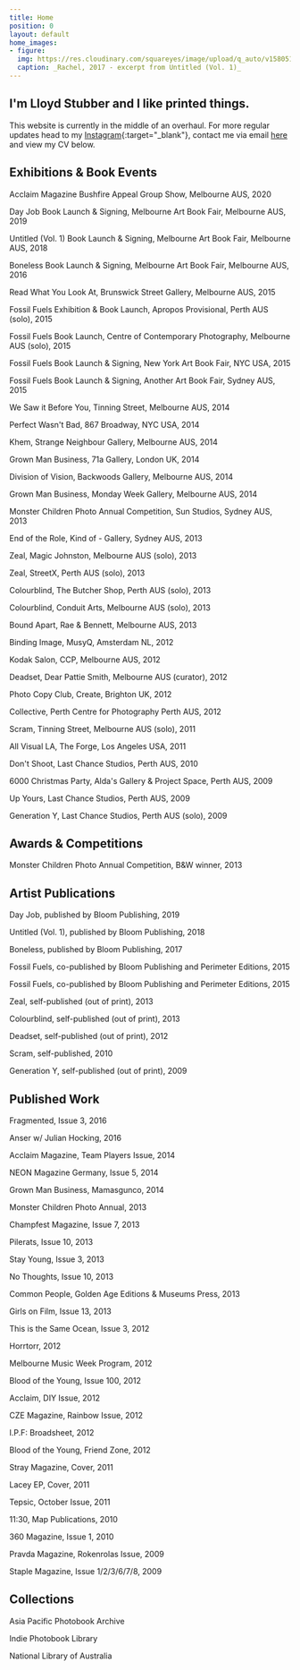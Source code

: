 ```yaml
---
title: Home
position: 0
layout: default
home_images:
- figure: 
  img: https://res.cloudinary.com/squareyes/image/upload/q_auto/v1580517393/untitled_qdryl3.jpg
  caption: _Rachel, 2017 - excerpt from Untitled (Vol. 1)_
---
```


## I'm Lloyd Stubber and I like printed things.

This website is currently in the middle of an overhaul. For more regular updates head to my [Instagram](https://www.instagram.com/lloydstubber){:target="\_blank"}, contact me via email [here](mailto:contact@lloydstubber.com) and view my CV below.

## Exhibitions & Book Events

Acclaim Magazine Bushfire Appeal Group Show, Melbourne AUS, 2020

Day Job Book Launch & Signing, Melbourne Art Book Fair, Melbourne AUS, 2019

Untitled (Vol. 1) Book Launch & Signing, Melbourne Art Book Fair, Melbourne AUS, 2018

Boneless Book Launch & Signing, Melbourne Art Book Fair, Melbourne AUS, 2016

Read What You Look At, Brunswick Street Gallery, Melbourne AUS, 2015

Fossil Fuels Exhibition & Book Launch, Apropos Provisional, Perth AUS (solo), 2015

Fossil Fuels Book Launch, Centre of Contemporary Photography, Melbourne AUS (solo), 2015

Fossil Fuels Book Launch & Signing, New York Art Book Fair, NYC USA, 2015

Fossil Fuels Book Launch & Signing, Another Art Book Fair, Sydney AUS, 2015

We Saw it Before You, Tinning Street, Melbourne AUS, 2014

Perfect Wasn't Bad, 867 Broadway, NYC USA, 2014

Khem, Strange Neighbour Gallery, Melbourne AUS, 2014

Grown Man Business, 71a Gallery, London UK, 2014

Division of Vision, Backwoods Gallery, Melbourne AUS, 2014

Grown Man Business, Monday Week Gallery, Melbourne AUS, 2014

Monster Children Photo Annual Competition, Sun Studios, Sydney AUS, 2013

End of the Role, Kind of - Gallery, Sydney AUS, 2013

Zeal, Magic Johnston, Melbourne AUS (solo), 2013

Zeal, StreetX, Perth AUS (solo), 2013

Colourblind, The Butcher Shop, Perth AUS (solo), 2013

Colourblind, Conduit Arts, Melbourne AUS (solo), 2013

Bound Apart, Rae & Bennett, Melbourne AUS, 2013

Binding Image, MusyQ, Amsterdam NL, 2012

Kodak Salon, CCP, Melbourne AUS, 2012

Deadset, Dear Pattie Smith, Melbourne AUS (curator), 2012

Photo Copy Club, Create, Brighton UK, 2012

Collective, Perth Centre for Photography Perth AUS, 2012

Scram, Tinning Street, Melbourne AUS (solo), 2011

All Visual LA, The Forge, Los Angeles USA, 2011

Don't Shoot, Last Chance Studios, Perth AUS, 2010

6000 Christmas Party, Alda's Gallery & Project Space, Perth AUS, 2009

Up Yours, Last Chance Studios, Perth AUS, 2009

Generation Y, Last Chance Studios, Perth AUS (solo), 2009

## Awards & Competitions

Monster Children Photo Annual Competition, B&W winner, 2013

## Artist Publications

Day Job, published by Bloom Publishing, 2019

Untitled (Vol. 1), published by Bloom Publishing, 2018

Boneless, published by Bloom Publishing, 2017

Fossil Fuels, co-published by Bloom Publishing and Perimeter Editions, 2015

Fossil Fuels, co-published by Bloom Publishing and Perimeter Editions, 2015

Zeal, self-published (out of print), 2013

Colourblind, self-published (out of print), 2013

Deadset, self-published (out of print), 2012

Scram, self-published, 2010

Generation Y, self-published (out of print), 2009

## Published Work

Fragmented, Issue 3, 2016

Anser w/ Julian Hocking, 2016

Acclaim Magazine, Team Players Issue, 2014

NEON Magazine Germany, Issue 5, 2014

Grown Man Business, Mamasgunco, 2014

Monster Children Photo Annual, 2013

Champfest Magazine, Issue 7, 2013

Pilerats, Issue 10, 2013

Stay Young, Issue 3, 2013

No Thoughts, Issue 10, 2013

Common People, Golden Age Editions & Museums Press, 2013

Girls on Film, Issue 13, 2013

This is the Same Ocean, Issue 3, 2012

Horrtorr, 2012

Melbourne Music Week Program, 2012

Blood of the Young, Issue 100, 2012

Acclaim, DIY Issue, 2012

CZE Magazine, Rainbow Issue, 2012

I.P.F: Broadsheet, 2012

Blood of the Young, Friend Zone, 2012

Stray Magazine, Cover, 2011

Lacey EP, Cover, 2011

Tepsic, October Issue, 2011

11:30, Map Publications, 2010

360 Magazine, Issue 1, 2010

Pravda Magazine, Rokenrolas Issue, 2009

Staple Magazine, Issue 1/2/3/6/7/8, 2009

## Collections

Asia Pacific Photobook Archive

Indie Photobook Library

National Library of Australia
